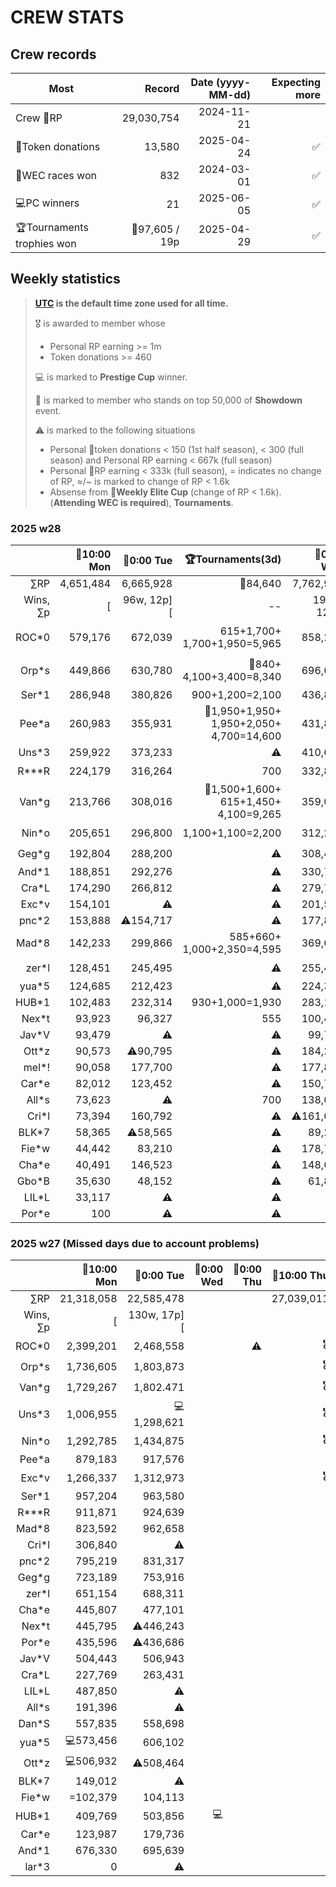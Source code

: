 # CREW STATS

## Crew records
|Most|Record|Date (yyyy-MM-dd)|Expecting more|
|--|--:|--:|--:|
|Crew 📘RP|29,030,754|2024-11-21|
|📘Token donations|13,580|2025-04-24|✅️|
|🔶WEC races won|832|2024-03-01|✅️|
|💻PC winners|21|2025-06-05|✅️|
|🏆Tournaments trophies won|🥈97,605 / 19p|2025-04-29|✅️|

## Weekly statistics
> **[UTC](https://en.wikipedia.org/wiki/Utc) is the default time zone used for all time.**
> 
> 🎖️ is awarded to member whose
> - Personal RP earning >= 1m
> - Token donations >= 460
>
> 💻 is marked to **Prestige Cup** winner.
>
> 🎁 is marked to member who stands on top 50,000 of **Showdown** event.
>
> ⚠️ is marked to the following situations
> - Personal 📘token donations < 150 (1st half season), < 300 (full season) and Personal RP earning < 667k (full season)
> - Personal 📘RP earning < 333k (full season), = indicates no change of RP, ≈/~ is marked to change of RP < 1.6k
> - Absense from 🔶**Weekly Elite Cup** (change of RP < 1.6k). (**Attending WEC is required**), **Tournaments**.

### 2025 w28
||🔶10:00 Mon|🔶0:00 Tue|🏆Tournaments(3d)|🔶0:00 Wed|🔶0:00 Thu|🔶0:00 Fri|🔶9:59 Fri|📘Tokens|Wknd|
|--:|--:|--:|--:|--:|--:|--:|--:|--:|--:|
|&#x2211;RP|4,651,484|6,665,928|🥈84,640|7,762,948|9,105,134|11,794,052|12,686,489|6,850|
|Wins, &#x2211;p|[|96w, 12p][|--|192w, 12p][||392w,][|477w, 11p]|57%|
|ROC*0|579,176|672,039|615+1,700+ 1,700+1,950=5,965|858,223|976,747|💻1,435,372|1,516,417|450|
|Orp*s|449,866|630,780|🥉840+ 4,100+3,400=8,340|696,612|💻907,259|1,286,249|1,294,845|420|
|Ser*1|286,948|380,826|900+1,200=2,100|436,889|493,190|755,719|783,070|167|
|Pee*a|260,983|355,931|🥇1,950+1,950+ 1,950+2,050+ 4,700=14,600|431,851|503,910|536,334|539,684|250|
|Uns*3|259,922|373,233|⚠️|410,606|547,628|721,141|739,808|0|
|R***R|224,179|316,264|700|332,812|404,263|492,684|💻918,820|450|
|Van*g|213,766|308,016|🥈1,500+1,600+ 615+1,450+ 4,100=9,265|359,069|441,696|498,917|539,620|230|💻
|Nin*o|205,651|296,800|1,100+1,100=2,200|312,238|392,044|484,429|497,115|200|💻
|Geg*g|192,804|288,200|⚠️|308,467|324,823|💻706,681|727,781|400|
|And*1|188,851|292,276|⚠️|330,732|389,293|530,109|592,485|370|
|Cra*L|174,290|266,812|⚠️|279,772|383,284|429,052|441,167|300|
|Exc*v|154,101|⚠️|⚠️|201,521|207,446|217,949|220,025|380|
|pnc*2|153,888|⚠️154,717|⚠️|177,870|181,855|230,584|264,356|370|
|Mad*8|142,233|299,866|585+660+ 1,000+2,350=4,595|369,687|442,862|597,052|614,853|380|
|zer*l|128,451|245,495|⚠️|255,422|282,120|362,087|414,249|200|💻
|yua*5|124,685|212,423|⚠️|224,363|254,880|268,255|⚠️|⚠️0|
|HUB*1|102,483|232,314|930+1,000=1,930|283,116|293,252|298,026|⚠️|242|
|Nex*t|93,923|96,327|555|100,423|155,638|⚠️156,196|⚠️156,618|180|
|Jav*V|93,479|⚠️|⚠️|99,746|107,075|160,726|203,097|⚠️0|
|Ott*z|90,573|⚠️90,795|⚠️|184,253|⚠️|⚠️|⚠️185,237|250|
|mel*!|90,058|177,700|⚠️|177,800|181,518|212,482|⚠️|360|
|Car*e|82,012|123,452|⚠️|150,747|158,970|207,056|⚠️|250|
|All*s|73,623|⚠️|700|138,647|160,047|171,975|⚠️|380|
|Cri*l|73,394|160,792|⚠️|⚠️161,044|163,807|195,797|200,203|420|
|BLK*7|58,365|⚠️58,565|⚠️|89,222|⚠️|⚠️|⚠️|⚠️0|
|Fie*w|44,442|83,210|⚠️|178,709|⚠️|⚠️|⚠️|⚠️0|
|Cha*e|40,491|146,523|⚠️|148,648|151,749|188,473|⚠️|⚠️121|
|Gbo*B|35,630|48,152|⚠️|61,899|114,377|165,306|169,086|⚠️0|
|LIL*L|33,117|⚠️|⚠️|⚠️|⚠️|⚠️|53,655|⚠️80|
|Por*e|100|⚠️|⚠️|⚠️|⚠️|⚠️|⚠️|⚠️0|

### 2025 w27 (Missed days due to account problems)
||🔶10:00 Mon|🔶0:00 Tue|🔶0:00 Wed|🔶0:00 Thu|📘10:00 Thu|📘Tokens|🔶0:00 Fri|🔶9:59 Fri|
|--:|--:|--:|--:|--:|--:|--:|--:|--:|
|&#x2211;RP|21,318,058|22,585,478|||27,039,011|||635,581|
|Wins, &#x2211;p|[|130w, 17p][|
|ROC*0|2,399,201|2,468,558||⚠️|🎖️||⚠️|⚠️2,623|
|Orp*s|1,736,605|1,803,873|||🎖️|||103,446|
|Van*g|1,729,267|1,802.471|||🎖️|||47,746|
|Uns*3|1,006,955|💻1,298,621|||🎖️|||47,231|
|Nin*o|1,292,785|1,434,875|||🎖️|||48,822|
|Pee*a|879,183|917,576||||||8,192|
|Exc*v|1,266,337|1,312,973|||🎖️|||36,303|
|Ser*1|957,204|963,580||||||55,777|
|R***R|911,871|924,639||||||18,681|
|Mad*8|823,592|962,658||||||53,124|
|Cri*l|306,840|⚠️||||||2,011|
|pnc*2|795,219|831,317||||||9,188|
|Geg*g|723,189|753,916||||||3,707|
|zer*l|651,154|688,311||||||56,068|
|Cha*e|445,807|477,101||||||3,821|
|Nex*t|445,795|⚠️446,243||||||890|
|Por*e|435,596|⚠️436,686||||||⚠️0|
|Jav*V|504,443|506,943||||||15,645|
|Cra*L|227,769|263,431||||||⚠️0|
|LIL*L|487,850|⚠️||||||⚠️0|
|All*s|191,396|⚠️||||||2,337|
|Dan*S|557,835|558,698||||||⚠️196|
|yua*5|💻573,456|606,102||||||36,265|
|Ott*z|💻506,932|⚠️508,464||||||36,882|
|BLK*7|149,012|⚠️||||||⚠️0|
|Fie*w|=102,379|104,113||||||4,580|
|HUB*1|409,769|503,856|💻|||||12,146|
|Car*e|123,987|179,736||||||12,123|
|And*1|676,330|695,639||||||17,776|
|lar*3|0|⚠️||||||⚠️0|
